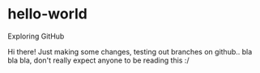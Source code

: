 # hello-world
Exploring GitHub

Hi there!
Just making some changes, testing out branches on github.. bla bla bla, don't really expect anyone to be reading this :/
